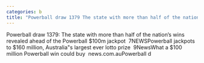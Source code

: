 ```yaml
---
categories: b
title: "Powerball draw 1379 The state with more than half of the nation’s wins revealed ahead of the Powerball 100m jackpot  7NEWS"
---
```

Powerball draw 1379: The state with more than half of the nation’s wins revealed ahead of the Powerball $100m jackpot&nbsp;&nbsp;7NEWSPowerball jackpots to $160 million, Australia"s largest ever lotto prize&nbsp;&nbsp;9NewsWhat a $100 million Powerball win could buy&nbsp;&nbsp;news.com.auPowerball d